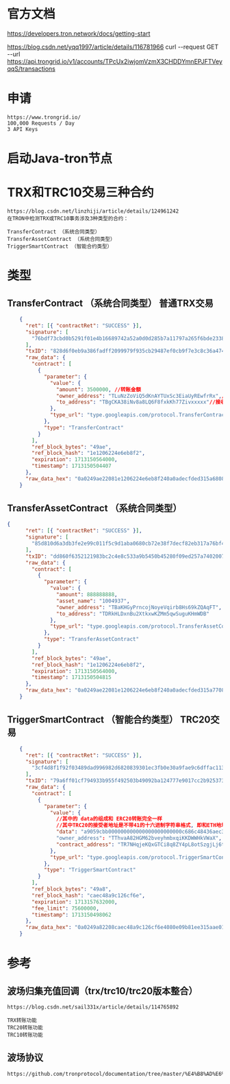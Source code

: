 # 官方文档
https://developers.tron.network/docs/getting-start


https://blog.csdn.net/yqq1997/article/details/116781966
curl --request GET --url https://api.trongrid.io/v1/accounts/TPcUx2iwjomVzmX3CHDDYmnEPJFTVeyqqS/transactions
# 申请
    https://www.trongrid.io/
    100,000 Requests / Day
    3 API Keys
# 启动Java-tron节点

# TRX和TRC10交易三种合约
    https://blog.csdn.net/linzhiji/article/details/124961242
    在TRON中检测TRX或TRC10事务涉及3种类型的合约：

    TransferContract （系统合同类型）
    TransferAssetContract （系统合同类型）
    TriggerSmartContract （智能合约类型）

# 类型
## TransferContract （系统合同类型） 普通TRX交易
```json
    {
      "ret": [{ "contractRet": "SUCCESS" }],
      "signature": [
        "76bdf73cbd0b5291f01e4b16689742a52a0d0d285b7a11797a265f6bde233822d4a66b98c9b66891a57a9e320208b86285cd2986db34226371cb9c7fb055577000"
      ],
      "txID": "828d6f0eb9a386fadff2099979f935cb29487ef0cb9f7e3c8c36a4745d2fa94d",
      "raw_data": {
        "contract": [
          {
            "parameter": {
              "value": {
                "amount": 3500000, //转账金额
                "owner_address": "TLuNzZoViQ5dKnAYTUxSc3EiaUyREwfrRx",//发送地址
                "to_address": "TBgCKA38iNv8a8LQ6F8fxkKh77Zivxxxxx"//接收地址
              },
              "type_url": "type.googleapis.com/protocol.TransferContract"
            },
            "type": "TransferContract"
          }
        ],
        "ref_block_bytes": "49ae",
        "ref_block_hash": "1e1206224e6eb8f2",
        "expiration": 1713150564000,
        "timestamp": 1713150504407
      },
      "raw_data_hex": "0a0249ae22081e1206224e6eb8f240a0adecfded315a68080112640a2d747970652e676f6f676c65617069732e636f6d2f70726f746f636f6c2e5472616e73666572436f6e747261637412330a154177f00f6d72aff8f2ae48a90bbe6cb80ae4f51ace12154112b89b1e08a6d20f63e366e80f1f131a5449648618e0cfd50170d7dbe8fded31"
    }
```
## TransferAssetContract （系统合同类型）
```json
{
      "ret": [{ "contractRet": "SUCCESS" }],
      "signature": [
        "85d810d6a3db3fe2e99c011f5c9d1aba0680cb72e38f7decf82eb317a76bf42a1a09618d71de408204f61794cdbdb81e7cd3b2535a9e9ee87a30ee610b2b5e8a00"
      ],
      "txID": "dd860f6352121983bc2c4e8c533a9b5450b45280f09ed257a7402007a6c2e39d",
      "raw_data": {
        "contract": [
          {
            "parameter": {
              "value": {
                "amount": 888888888,
                "asset_name": "1004937",
                "owner_address": "TBaKHGyPrncojNoyeVqirb8Hs69kZQAqFT",
                "to_address": "TDRkHLDxnBu2XtkxwKZMm5qwSuguKHmWDB"
              },
              "type_url": "type.googleapis.com/protocol.TransferAssetContract"
            },
            "type": "TransferAssetContract"
          }
        ],
        "ref_block_bytes": "49ae",
        "ref_block_hash": "1e1206224e6eb8f2",
        "expiration": 1713150564000,
        "timestamp": 1713150504815
      },
      "raw_data_hex": "0a0249ae22081e1206224e6eb8f240a0adecfded315a77080212730a32747970652e676f6f676c65617069732e636f6d2f70726f746f636f6c2e5472616e736665724173736574436f6e7472616374123d0a0731303034393337121541119bed28701f5e0c456a2066e1e7d5eed4bec70b1a154125ed4dd73d479a070af49b23e54d9d003c2039a420b8bceda70370efdee8fded31"
    }
```
## TriggerSmartContract （智能合约类型） TRC20交易
```json
    {
      "ret": [{ "contractRet": "SUCCESS" }],
      "signature": [
        "3cf4d8f1f92f03489dad996982d6820839301ec3fb0e30a9fae9c6dffac113d84a3631e47153e4d860f02a3e3410b52b2ae7bed9026580c884775fd3335196f501"
      ],
      "txID": "79a6ff01cf794933b955f492503b49092ba124777e9017cc2b925373d6824bfb",
      "raw_data": {
        "contract": [
          {
            "parameter": {
              "value": {
                //其中的 data的组成和 ERC20转账完全一样
                //其中TRC20的接受者地址是不带41的十六进制字符串格式, 即和ETH地址完全一样, 所以, 在转换为 Base58格式的地址形式时需要加上41的前缀.
                "data": "a9059cbb000000000000000000000000c686c48436aec3a1dfce4ac5a4526c39366985ba000000000000000000000000000000000000000000000000000000001b898f80"//函数签名(4字节) + 接受者地址(32字节)  + 金额(32字节)
                "owner_address": "TThvaA82HGM62bveyhmbxqiKKDWWHkVWaX",
                "contract_address": "TR7NHqjeKQxGTCi8q8ZY4pL8otSzgjLj6t"
              },
              "type_url": "type.googleapis.com/protocol.TriggerSmartContract"
            },
            "type": "TriggerSmartContract"
          }
        ],
        "ref_block_bytes": "49a8",
        "ref_block_hash": "caec48a9c126cf6e",
        "expiration": 1713157632000,
        "fee_limit": 75600000,
        "timestamp": 1713150498062
      },
      "raw_data_hex": "0a0249a82208caec48a9c126cf6e4080e09b81ee315aae01081f12a9010a31747970652e676f6f676c65617069732e636f6d2f70726f746f636f6c2e54726967676572536d617274436f6e747261637412740a1541c28e4f675164a461cfac877bbf77180595e33f93121541a614f803b6fd780986a42c78ec9c7f77e6ded13c2244a9059cbb000000000000000000000000c686c48436aec3a1dfce4ac5a4526c39366985ba000000000000000000000000000000000000000000000000000000001b898f80708eaae8fded31900180a18624"
    }
```
# 参考
## 波场归集充值回调（trx/trc10/trc20版本整合）
    https://blog.csdn.net/sail331x/article/details/114765892

    TRX转账功能
    TRC20转账功能
    TRC10转账功能

## 波场协议
    https://github.com/tronprotocol/documentation/tree/master/%E4%B8%AD%E6%96%87%E6%96%87%E6%A1%A3/%E6%B3%A2%E5%9C%BA%E5%8D%8F%E8%AE%AE